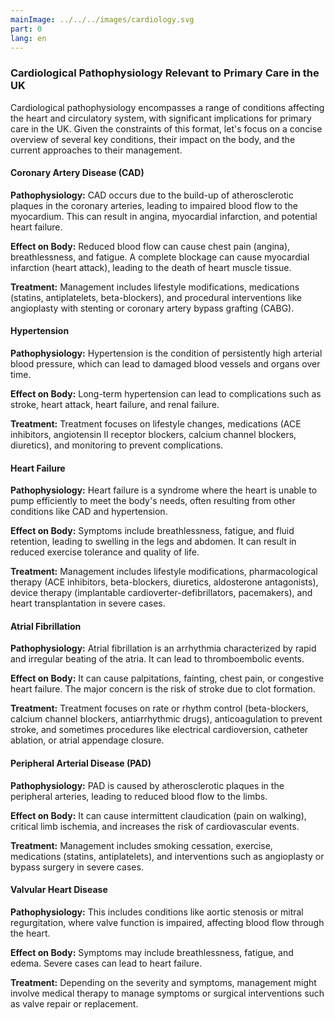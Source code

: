 ```yaml
---
mainImage: ../../../images/cardiology.svg
part: 0
lang: en
---
```


<div class="intro">

### Cardiological Pathophysiology Relevant to Primary Care in the UK

Cardiological pathophysiology encompasses a range of conditions affecting the heart and circulatory system, with significant implications for primary care in the UK. Given the constraints of this format, let's focus on a concise overview of several key conditions, their impact on the body, and the current approaches to their management.

#### Coronary Artery Disease (CAD)

**Pathophysiology:** CAD occurs due to the build-up of atherosclerotic plaques in the coronary arteries, leading to impaired blood flow to the myocardium. This can result in angina, myocardial infarction, and potential heart failure.

**Effect on Body:** Reduced blood flow can cause chest pain (angina), breathlessness, and fatigue. A complete blockage can cause myocardial infarction (heart attack), leading to the death of heart muscle tissue.

**Treatment:** Management includes lifestyle modifications, medications (statins, antiplatelets, beta-blockers), and procedural interventions like angioplasty with stenting or coronary artery bypass grafting (CABG).

#### Hypertension

**Pathophysiology:** Hypertension is the condition of persistently high arterial blood pressure, which can lead to damaged blood vessels and organs over time.

**Effect on Body:** Long-term hypertension can lead to complications such as stroke, heart attack, heart failure, and renal failure.

**Treatment:** Treatment focuses on lifestyle changes, medications (ACE inhibitors, angiotensin II receptor blockers, calcium channel blockers, diuretics), and monitoring to prevent complications.

#### Heart Failure

**Pathophysiology:** Heart failure is a syndrome where the heart is unable to pump efficiently to meet the body's needs, often resulting from other conditions like CAD and hypertension.

**Effect on Body:** Symptoms include breathlessness, fatigue, and fluid retention, leading to swelling in the legs and abdomen. It can result in reduced exercise tolerance and quality of life.

**Treatment:** Management includes lifestyle modifications, pharmacological therapy (ACE inhibitors, beta-blockers, diuretics, aldosterone antagonists), device therapy (implantable cardioverter-defibrillators, pacemakers), and heart transplantation in severe cases.

#### Atrial Fibrillation

**Pathophysiology:** Atrial fibrillation is an arrhythmia characterized by rapid and irregular beating of the atria. It can lead to thromboembolic events.

**Effect on Body:** It can cause palpitations, fainting, chest pain, or congestive heart failure. The major concern is the risk of stroke due to clot formation.

**Treatment:** Treatment focuses on rate or rhythm control (beta-blockers, calcium channel blockers, antiarrhythmic drugs), anticoagulation to prevent stroke, and sometimes procedures like electrical cardioversion, catheter ablation, or atrial appendage closure.

#### Peripheral Arterial Disease (PAD)

**Pathophysiology:** PAD is caused by atherosclerotic plaques in the peripheral arteries, leading to reduced blood flow to the limbs.

**Effect on Body:** It can cause intermittent claudication (pain on walking), critical limb ischemia, and increases the risk of cardiovascular events.

**Treatment:** Management includes smoking cessation, exercise, medications (statins, antiplatelets), and interventions such as angioplasty or bypass surgery in severe cases.

#### Valvular Heart Disease

**Pathophysiology:** This includes conditions like aortic stenosis or mitral regurgitation, where valve function is impaired, affecting blood flow through the heart.

**Effect on Body:** Symptoms may include breathlessness, fatigue, and edema. Severe cases can lead to heart failure.

**Treatment:** Depending on the severity and symptoms, management might involve medical therapy to manage symptoms or surgical interventions such as valve repair or replacement.

</div>
